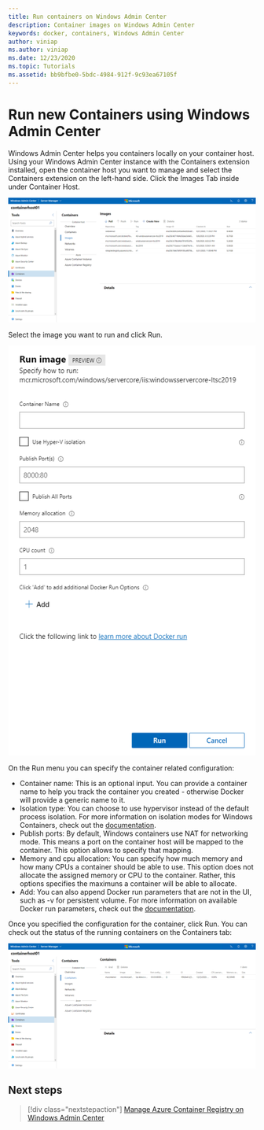 ```yaml
---
title: Run containers on Windows Admin Center
description: Container images on Windows Admin Center
keywords: docker, containers, Windows Admin Center
author: viniap
ms.author: viniap
ms.date: 12/23/2020
ms.topic: Tutorials
ms.assetid: bb9bfbe0-5bdc-4984-912f-9c93ea67105f
---
```

# Run new Containers using Windows Admin Center

Windows Admin Center helps you containers locally on your container host. Using your Windows Admin Center instance with the Containers extension installed, open the container host you want to manage and select the Containers extension on the left-hand side. Click the Images Tab inside under Container Host.

![WAC-Images](./media/WAC-Images.png)

Select the image you want to run and click Run.

![WAC-RunContainers](./media/WAC-RunContainers.png)

On the Run menu you can specify the container related configuration:

- Container name: This is an optional input. You can provide a container name to help you track the container you created - otherwise Docker will provide a generic name to it.
- Isolation type: You can choose to use hypervisor instead of the default process isolation. For more information on isolation modes for Windows Containers, check out the [documentation](https://docs.microsoft.com/en-us/virtualization/windowscontainers/manage-containers/hyperv-container).
- Publish ports: By default, Windows containers use NAT for networking mode. This means a port on the container host will be mapped to the container. This option allows to specify that mapping.
- Memory and cpu allocation: You can specify how much memory and how many CPUs a container should be able to use. This option does not allocate the assigned memory or CPU to the container. Rather, this options specifies the maximuns a container will be able to allocate.
- Add: You can also append Docker run parameters that are not in the UI, such as -v for persistent volume. For more information on available Docker run parameters, check out the [documentation](https://docs.docker.com/engine/reference/commandline/run/).

Once you specified the configuration for the container, click Run. You can check out the status of the running containers on the Containers tab:

![WAC-Containers](./media/WAC-Containers.png)

## Next steps

> [!div class="nextstepaction"]
> [Manage Azure Container Registry on Windows Admin Center](./WAC-ACR.md)
